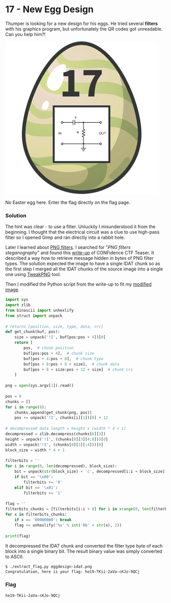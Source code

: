 # 17 - New Egg Design

Thumper is looking for a new design for his eggs. He tried several **filters** with his graphics program, but unfortunately the QR codes got unreadable. Can you help him?!

![eggdesign.png](files/eggdesign.png "eggdesign.png")

No Easter egg here. Enter the flag directly on the flag page.

### Solution

The hint was clear - to use a filter. Unluckily I misunderstood it from the beginning. I thought that the electrical circuit was a clue to use high-pass filter so I opened Gimp and ran directly into a rabbit hole.

Later I learned about [PNG filters](https://www.w3.org/TR/PNG/#9Filters). I searched for "*PNG filters steganography*" and found this [write-up](https://github.com/ctfs/write-ups-2015/tree/master/confidence-ctf-teaser-2015/stegano/a-png-tale-200) of CONFidence CTF Teaser. It described a way how to retrieve message hidden in bytes of PNG filter types. The solution expected the image to have a single IDAT chunk so as the first step I merged all the IDAT chunks of the source image into a single one using [TweakPNG](http://entropymine.com/jason/tweakpng/) tool.

Then I modified the Python script from the write-up to fit my [modified image](files/eggdesign-idat.png).

```python
import sys
import zlib
from binascii import unhexlify
from struct import unpack

# returns [position, size, type, data, crc]
def get_chunk(buf, pos):
    size = unpack('!I', buf[pos:pos + 4])[0]
    return [
        pos,  # chunk position
        buf[pos:pos + 4],  # chunk size
        buf[pos + 4:pos + 8],  # chunk type
        buf[pos + 8:pos + 8 + size],  # chunk data
        buf[pos + 8 + size:pos + 12 + size]  # chunk crc
    ]

png = open(sys.argv[1]).read()

pos = 8
chunks = []
for i in range(8):
    chunks.append(get_chunk(png, pos))
    pos += unpack('!I', chunks[i][1])[0] + 12

# decompressed data length = height x (width * 4 + 1)
decompressed = zlib.decompress(chunks[6][3])
height = unpack('!I', (chunks[0][3][4:8]))[0]
width = unpack('!I', (chunks[0][3][:4]))[0]
block_size = width * 4 + 1

filterbits = ''
for i in range(0, len(decompressed), block_size):
    bit = unpack(str(block_size) + 'c', decompressed[i:i + block_size])[0]
    if bit == '\x00':
        filterbits += '0'
    elif bit == '\x01':
        filterbits += '1'

flag = ''
filterbits_chunks = [filterbits[i:i + 8] for i in xrange(0, len(filterbits), 8)]
for x in filterbits_chunks:
    if x == '00000000': break
    flag += unhexlify('%x' % int('0b' + str(x), 2))

print(flag)
```

It decompressed the IDAT chunk and converted the filter type byte of each block into a single binary bit. The result binary value was simply converted to ASCII.
 
```
$ ./extract_flag.py eggdesign-idat.png
Congratulation, here is your flag: he19-TKii-2aVa-cKJo-9QCj
```

### Flag

```
he19-TKii-2aVa-cKJo-9QCj
```
